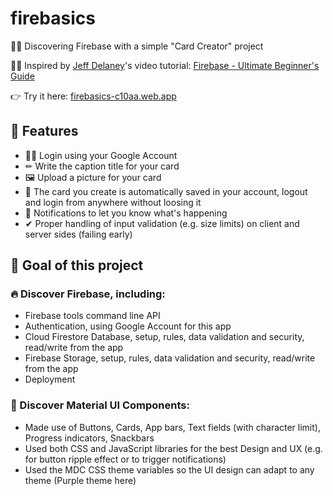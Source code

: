 # firebasics

🕵️‍♂️ Discovering Firebase with a simple "Card Creator" project

👨‍🏫 Inspired by [Jeff Delaney](https://fireship.io/)'s video tutorial: [Firebase - Ultimate Beginner's Guide](https://youtu.be/9kRgVxULbag)

👉 Try it here: [firebasics-c10aa.web.app](https://firebasics-c10aa.web.app/)

## 🔮 Features

- 👨‍💼 Login using your Google Account
- ✏ Write the caption title for your card
- 🖼 Upload a picture for your card
- 💾 The card you create is automatically saved in your account, logout and login from anywhere without loosing it
- 💬 Notifications to let you know what's happening
- ✔ Proper handling of input validation (e.g. size limits) on client and server sides (failing early)

## 🎯 Goal of this project

### 🔥 Discover Firebase, including:

- Firebase tools command line API
- Authentication, using Google Account for this app
- Cloud Firestore Database, setup, rules, data validation and security, read/write from the app
- Firebase Storage, setup, rules, data validation and security, read/write from the app
- Deployment

### 🎨 Discover Material UI Components:

- Made use of Buttons, Cards, App bars, Text fields (with character limit), Progress indicators, Snackbars
- Used both CSS and JavaScript libraries for the best Design and UX (e.g. for button ripple effect or to trigger notifications)
- Used the MDC CSS theme variables so the UI design can adapt to any theme (Purple theme here)
